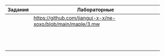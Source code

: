 | Задания | Лабораторные |
|---------|--------------|
||https://github.com/jiangui-x-x/ne-xoxo/blob/main/maple/3.mw|
|||
|||
|||
|||
|||
|||
|||
|||
|||
|||
|||
|||
